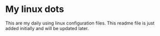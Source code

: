 # My linux dots
This are my daily using linux configuration files.
This readme file is just added initially and will be updated later.

